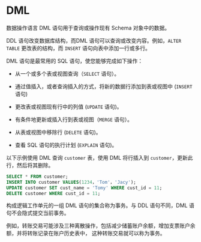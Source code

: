 DML 
========================

数据操作语言 DML 语句用于查询或操作现有 Schema 对象中的数据。

DDL 语句改变数据库结构，而DML 语句可以查询或改变内容。例如，`ALTER TABLE` 更改表的结构，而 `INSERT` 语句向表中添加一行或多行。

DML 语句是最常用的 SQL 语句，使您能够完成如下操作：

* 从一个或多个表或视图查询（`SELECT` 语句）。

  

* 通过值插入，或者查询插入的方式，将新的数据行添加到表或视图中 (`INSERT` 语句)

  

* 更改表或视图现有行中的列值 (`UPDATE` 语句)。

  

* 有条件地更新或插入行到表或视图（`MERGE` 语句）。

  

* 从表或视图中移除行 (`DELETE` 语句)。

  

* 查看 SQL 语句的执行计划 (`EXPLAIN` 语句)。

  




以下示例使用 DML 查询 `customer` 表，使用 DML 将行插入到 `customer`，更新此行，然后将其删除。

```sql
SELECT * FROM customer;
INSERT INTO customer VALUES(1234，'Tom'，'Jacy');
UPDATE customer SET cust_name = 'Tomy' WHERE cust_id = 11;
DELETE customer WHERE cust_id = 11;
```



​构成逻辑工作单元的一组 DML 语句的集合称为事务。与 DDL 语句不同，DML 语句不会隐式提交当前事务。

例如，转账交易可能涉及三种离散操作，包括减少储蓄账户余额，增加支票账户余额，并将转账记录在账户历史表中， 这种转账交易就可以称为事务。
